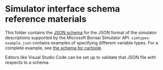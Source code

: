 # Simulator interface schema reference materials

This folder contains the [JSON schema](http://json-schema.org/) for the JSON format of the simulator descriptions supported by the Microsoft Bonsai Simulator API. `simtypes-example.json` contains examples of specifying different variable types. For a complete example, see [the schema for cartpole](../Python/samples/cartpole/cartpole_description.json).

Editors like Visual Studio Code can be set up to validate that JSON file with respects to a schema.